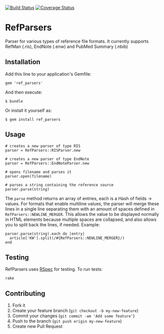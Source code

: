[![Build Status](https://travis-ci.org/rayyanqcri/ref_parsers.svg?branch=master)](https://travis-ci.org/rayyanqcri/ref_parsers)
[![Coverage Status](https://coveralls.io/repos/github/rayyanqcri/ref_parsers/badge.svg?branch=master)](https://coveralls.io/github/rayyanqcri/ref_parsers?branch=master)

# RefParsers

Parser for various types of reference file formats. It currently supports RefMan (.ris), EndNote (.enw) and PubMed Summary (.nbib)

## Installation

Add this line to your application's Gemfile:

    gem 'ref_parsers'

And then execute:

    $ bundle

Or install it yourself as:

    $ gem install ref_parsers

## Usage

    # creates a new parser of type RIS
    parser = RefParsers::RISParser.new

    # creates a new parser of type EndNote
    parser = RefParsers::EndNoteParser.new

    # opens filename and parses it
    parser.open(filename)

    # parses a string containing the reference source
    parser.parse(string)

The `parse` method returns an array of entries, each is a Hash of fields -> values.
For formats that enable multiline values, the parser will merge these lines in a single line
separating them with an amount of spaces defined in `RefParsers::NEWLINE_MERGER`.
This allows the value to be displayed normally in HTML elements because multiple spaces are collapsed,
and also allows you to split back the lines, if needed. Example:

    parser.parse(string).each do |entry|
      article['KW'].split(/#{RefParsers::NEWLINE_MERGER}/)
    end

## Testing

RefParsers uses [RSpec](http://rspec.info/) for testing. To run tests:

    rake


## Contributing

1. Fork it
2. Create your feature branch (`git checkout -b my-new-feature`)
3. Commit your changes (`git commit -am 'Add some feature'`)
4. Push to the branch (`git push origin my-new-feature`)
5. Create new Pull Request

